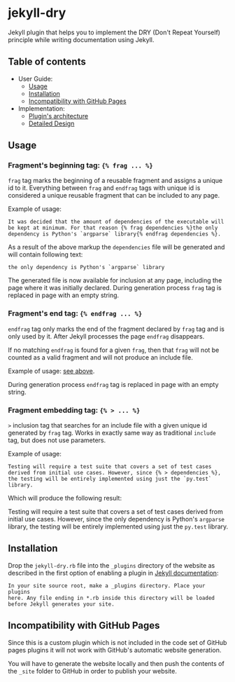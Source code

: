 # jekyll-dry

Jekyll plugin that helps you to implement the DRY (Don't Repeat Yourself) principle while writing documentation using Jekyll.

## Table of contents

* User Guide:
  * [Usage](#usage)
  * [Installation](#installation)
  * [Incompatibility with GitHub Pages](#incompatibility-with-github-pages)
* Implementation:
  * [Plugin's architecture](architecture.md)
  * [Detailed Design](detailed_design.md)

## Usage

### Fragment's beginning tag: `{% frag ... %}`

`frag` tag marks the beginning of a reusable fragment and assigns a unique id to it. Everything between `frag` and `endfrag` tags with unique id is considered a unique reusable fragment that can be included to any page.

<a name="example-of-frag-usage">Example of usage</a>:
```
It was decided that the amount of dependencies of the executable will
be kept at minimum. For that reason {% frag dependencies %}the only
dependency is Python's `argparse` library{% endfrag dependencies %}.
```

As a result of the above markup the `dependencies` file will be generated and will contain following text:
```
the only dependency is Python's `argparse` library
```

The generated file is now available for inclusion at any page, including the page where it was initially declared. During generation process `frag` tag is replaced in page with an empty string.

### Fragment's end tag: `{% endfrag ... %}`

`endfrag` tag only marks the end of the fragment declared by `frag` tag and is only used by it. After Jekyll processes the page `endfrag` disappears.

If no matching `endfrag` is found for a given `frag`, then that `frag` will not be counted as a valid fragment and will not produce an include file.

<a name="example-of-endfrag-usage">Example of usage</a>: [see above](#example-of-frag-usage).

During generation process `endfrag` tag is replaced in page with an empty string.

### Fragment embedding tag: `{% > ... %}`

`>` inclusion tag that searches for an include file with a given unique id generated by `frag` tag. Works in exactly same way as traditional `include` tag, but does not use parameters.

<a name="example-of-inclusion-usage">Example of usage:</a>
```
Testing will require a test suite that covers a set of test cases
derived from initial use cases. However, since {% > dependencies %},
the testing will be entirely implemented using just the `py.test`
library.
```

Which will produce the following result:

Testing will require a test suite that covers a set of test cases derived from initial use cases. However, since the only
dependency is Python's `argparse` library, the testing will be entirely implemented using just the `py.test` library.

## Installation

Drop the `jekyll-dry.rb` file into the `_plugins` directory of the website as described in the first option of enabling a plugin in [Jekyll documentation](https://jekyllrb.com/docs/plugins/#installing-a-plugin):
```
In your site source root, make a _plugins directory. Place your plugins
here. Any file ending in *.rb inside this directory will be loaded
before Jekyll generates your site.
```

## Incompatibility with GitHub Pages

Since this is a custom plugin which is not included in the code set of GitHub pages plugins it will not work with GitHub's automatic website generation.

You will have to generate the website locally and then push the contents of the `_site` folder to GitHub in order to publish your website.

